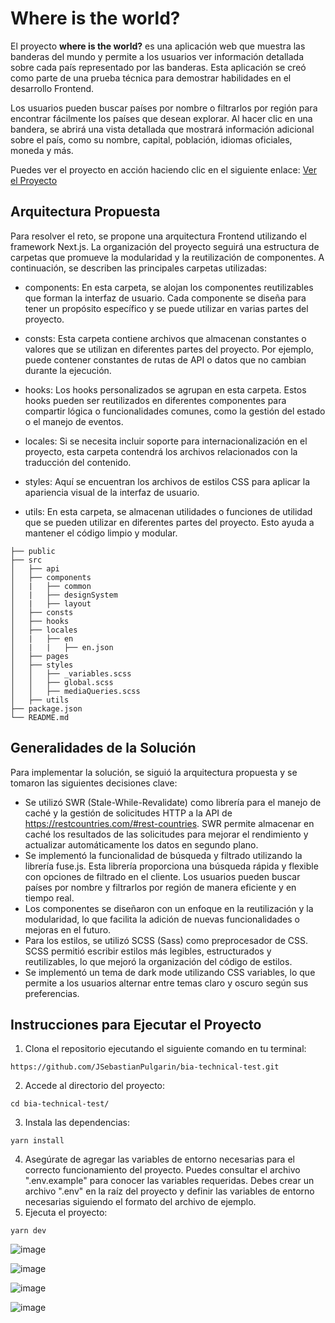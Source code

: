 # Where is the world?
El proyecto **where is the world?** es una aplicación web que muestra las banderas del mundo y permite a los usuarios ver información detallada sobre cada país representado por las banderas. Esta aplicación se creó como parte de una prueba técnica para demostrar habilidades en el desarrollo Frontend.

Los usuarios pueden buscar países por nombre o filtrarlos por región para encontrar fácilmente los países que desean explorar. Al hacer clic en una bandera, se abrirá una vista detallada que mostrará información adicional sobre el país, como su nombre, capital, población, idiomas oficiales, moneda y más.

Puedes ver el proyecto en acción haciendo clic en el siguiente enlace: [Ver el Proyecto](https://bia-technical-test-umber.vercel.app/)

## Arquitectura Propuesta
Para resolver el reto, se propone una arquitectura Frontend utilizando el framework Next.js. La organización del proyecto seguirá una estructura de carpetas que promueve la modularidad y la reutilización de componentes. A continuación, se describen las principales carpetas utilizadas:

- components: En esta carpeta, se alojan los componentes reutilizables que forman la interfaz de usuario. Cada componente se diseña para tener un propósito específico y se puede utilizar en varias partes del proyecto.

- consts: Esta carpeta contiene archivos que almacenan constantes o valores que se utilizan en diferentes partes del proyecto. Por ejemplo, puede contener constantes de rutas de API o datos que no cambian durante la ejecución.

- hooks: Los hooks personalizados se agrupan en esta carpeta. Estos hooks pueden ser reutilizados en diferentes componentes para compartir lógica o funcionalidades comunes, como la gestión del estado o el manejo de eventos.

- locales: Si se necesita incluir soporte para internacionalización en el proyecto, esta carpeta contendrá los archivos relacionados con la traducción del contenido.

- styles: Aquí se encuentran los archivos de estilos CSS para aplicar la apariencia visual de la interfaz de usuario. 

- utils: En esta carpeta, se almacenan utilidades o funciones de utilidad que se pueden utilizar en diferentes partes del proyecto. Esto ayuda a mantener el código limpio y modular.

```
├── public
├── src
│   ├── api
│   ├── components
│   |   ├── common
│   |   ├── designSystem
│   |   ├── layout
│   ├── consts
│   ├── hooks
│   ├── locales
│   |   ├── en
│   |   |   ├── en.json
│   ├── pages
│   ├── styles
│   │   ├── _variables.scss
│   │   ├── global.scss
│   │   ├── mediaQueries.scss
│   ├── utils
├── package.json
└── README.md
```

## Generalidades de la Solución
Para implementar la solución, se siguió la arquitectura propuesta y se tomaron las siguientes decisiones clave:

- Se utilizó SWR (Stale-While-Revalidate) como librería para el manejo de caché y la gestión de solicitudes HTTP a la API de https://restcountries.com/#rest-countries. SWR permite almacenar en caché los resultados de las solicitudes para mejorar el rendimiento y actualizar automáticamente los datos en segundo plano.
- Se implementó la funcionalidad de búsqueda y filtrado utilizando la librería fuse.js. Esta librería proporciona una búsqueda rápida y flexible con opciones de filtrado en el cliente. Los usuarios pueden buscar países por nombre y filtrarlos por región de manera eficiente y en tiempo real.
- Los componentes se diseñaron con un enfoque en la reutilización y la modularidad, lo que facilita la adición de nuevas funcionalidades o mejoras en el futuro.
- Para los estilos, se utilizó SCSS (Sass) como preprocesador de CSS. SCSS permitió escribir estilos más legibles, estructurados y reutilizables, lo que mejoró la organización del código de estilos.
- Se implementó un tema de dark mode utilizando CSS variables, lo que permite a los usuarios alternar entre temas claro y oscuro según sus preferencias.
## Instrucciones para Ejecutar el Proyecto
1. Clona el repositorio ejecutando el siguiente comando en tu terminal:
```
https://github.com/JSebastianPulgarin/bia-technical-test.git
```
2. Accede al directorio del proyecto:
```
cd bia-technical-test/
```
3. Instala las dependencias:
```
yarn install
```
4. Asegúrate de agregar las variables de entorno necesarias para el correcto funcionamiento del proyecto. Puedes consultar el archivo ".env.example" para conocer las variables requeridas. Debes crear un archivo ".env" en la raíz del proyecto y definir las variables de entorno necesarias siguiendo el formato del archivo de ejemplo.
5. Ejecuta el proyecto:
```
yarn dev
```

![image](https://github.com/JSebastianPulgarin/bia-technical-test/assets/45098556/788a2bc1-babc-4e34-a748-51bd59759831)


![image](https://github.com/JSebastianPulgarin/bia-technical-test/assets/45098556/674ef97b-82db-4929-9f99-8fa10f95afec)


![image](https://github.com/JSebastianPulgarin/bia-technical-test/assets/45098556/19c4bb39-0fd7-48ab-a576-f6eb43d105f3)


![image](https://github.com/JSebastianPulgarin/bia-technical-test/assets/45098556/8077c145-0d51-41bb-9d43-6c1358757bcf)

